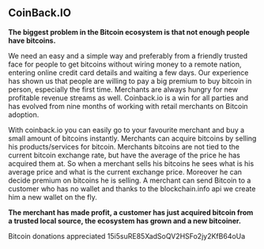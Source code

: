 ## CoinBack.IO

**The biggest problem in the Bitcoin ecosystem is that not enough people have bitcoins.**

We need an easy and a simple way and preferably from a friendly trusted face for people to get bitcoins without wiring money to a remote nation, entering online credit card details and waiting a few days. Our experience has shown us that people are willing to pay a big premium to buy bitcoin in person, especially the first time. Merchants are always hungry for new profitable revenue streams as well. Coinback.io is a win for all parties and has evolved from nine months of working with retail merchants on Bitcoin adoption.

With coinback.io you can easily go to your favourite merchant and buy a small amount of bitcoins instantly. Merchants can acquire bitcoins by selling his products/services for bitcoin. Merchants bitcoins are not tied to the current bitcoin exchange rate, but have the average of the price he has acquired them at. So when a merchant sells his bitcoins he sees what is his average price and what is the current exchange price. Moreover he can decide premium on bitcoins he is selling. A merchant can send Bitcoin to a customer who has no wallet and thanks to the blockchain.info api we create him a new wallet on the fly.

**The merchant has made profit, a customer has just acquired bitcoin from a trusted local source, the ecosystem has grown and a new bitcoiner.**

Bitcoin donations appreciated
15i5suRE85XadSoQV2HSFo2jy2KfB64oUa